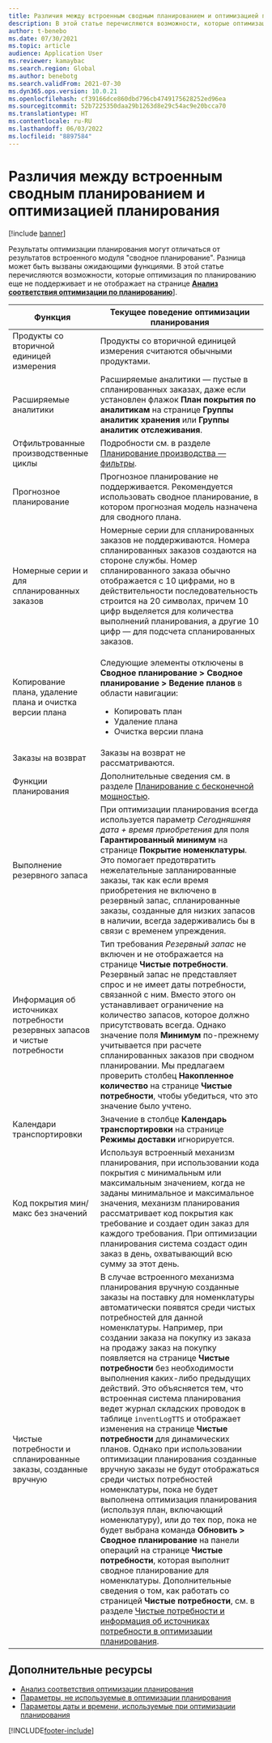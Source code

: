 ```yaml
---
title: Различия между встроенным сводным планированием и оптимизацией планирования
description: В этой статье перечисляются возможности, которые оптимизация по планированию еще не поддерживает и не отображает на странице анализа соответствия оптимизации по планированию.
author: t-benebo
ms.date: 07/30/2021
ms.topic: article
audience: Application User
ms.reviewer: kamaybac
ms.search.region: Global
ms.author: benebotg
ms.search.validFrom: 2021-07-30
ms.dyn365.ops.version: 10.0.21
ms.openlocfilehash: cf39166dce860dbd796cb4749175628252ed96ea
ms.sourcegitcommit: 52b7225350daa29b1263d8e29c54ac9e20bcca70
ms.translationtype: HT
ms.contentlocale: ru-RU
ms.lasthandoff: 06/03/2022
ms.locfileid: "8897584"
---
```

# <a name="differences-between-built-in-master-planning-and-planning-optimization"></a>Различия между встроенным сводным планированием и оптимизацией планирования

[!include [banner](../../includes/banner.md)]

Результаты оптимизации планирования могут отличаться от результатов встроенного модуля "сводное планирование". Разница может быть вызваны ожидающими функциями. В этой статье перечисляются возможности, которые оптимизация по планированию еще не поддерживает и не отображает на странице **[Анализ соответствия оптимизации по планированию](planning-optimization-fit-analysis.md)**].

| Функция | Текущее поведение оптимизации планирования |
|---|---|
| Продукты со вторичной единицей измерения | Продукты со вторичной единицей измерения считаются обычными продуктами.|
| Расширяемые аналитики | Расширяемые аналитики — пустые в спланированных заказах, даже если установлен флажок **План покрытия по аналитикам** на странице **Группы аналитик хранения** или **Группы аналитик отслеживания**. |
| Отфильтрованные производственные циклы | Подробности см. в разделе [Планирование производства — фильтры](production-planning.md#filters). |
| Прогнозное планирование | Прогнозное планирование не поддерживается. Рекомендуется использовать сводное планирование, в котором прогнозная модель назначена для сводного плана. |
| Номерные серии и для спланированных заказов | Номерные серии для спланированных заказов не поддерживаются. Номера спланированных заказов создаются на стороне службы. Номер спланированного заказа обычно отображается с 10 цифрами, но в действительности последовательность строится на 20 символах, причем 10 цифр выделяется для количества выполнений планирования, а другие 10 цифр — для подсчета спланированных заказов. |
| Копирование плана, удаление плана и очистка версии плана | <p>Следующие элементы отключены в **Сводное планирование \> Сводное планирование \> Ведение планов** в области навигации:</p><ul><li>Копировать план</li><li>Удаление плана</li><li>Очистка версии плана</li></ul> |
| Заказы на возврат | Заказы на возврат не рассматриваются. |
| Функции планирования | Дополнительные сведения см. в разделе [Планирование с бесконечной мощностью](infinite-capacity-planning.md#limitations). |
| Выполнение резервного запаса | При оптимизации планирования всегда используется параметр *Сегодняшняя дата + время приобретения* для поля **Гарантированный минимум** на странице **Покрытие номенклатуры**. Это помогает предотвратить нежелательные запланированные заказы, так как если время приобретения не включено в резервный запас, спланированные заказы, созданные для низких запасов в наличии, всегда задерживались бы в связи с временем упреждения. |
| Информация об источниках потребности резервных запасов и чистые потребности | Тип требования *Резервный запас* не включен и не отображается на странице **Чистые потребности**. Резервный запас не представляет спрос и не имеет даты потребности, связанной с ним. Вместо этого он устанавливает ограничение на количество запасов, которое должно присутствовать всегда. Однако значение поля **Минимум** по-прежнему учитывается при расчете спланированных заказов при сводном планировании. Мы предлагаем проверить столбец **Накопленное количество** на странице **Чистые потребности**, чтобы убедиться, что это значение было учтено. |
| Календари транспортировки | Значение в столбце **Календарь транспортировки** на странице **Режимы доставки** игнорируется. |
| Код покрытия мин/макс без значений| Используя встроенный механизм планирования, при использовании кода покрытия с минимальным или максимальным значением, когда не заданы минимальное и максимальное значения, механизм планирования рассматривает код покрытия как требование и создает один заказ для каждого требования. При оптимизации планирования система создаст один заказ в день, охватывающий всю сумму за этот день.  |
| Чистые потребности и спланированные заказы, созданные вручную | В случае встроенного механизма планирования вручную созданные заказы на поставку для номенклатуры автоматически появятся среди чистых потребностей для данной номенклатуры. Например, при создании заказа на покупку из заказа на продажу заказ на покупку появляется на странице **Чистые потребности** без необходимости выполнения каких-либо предыдущих действий. Это объясняется тем, что встроенная система планирования ведет журнал складских проводок в таблице `inventLogTTS` и отображает изменения на странице **Чистые потребности** для динамических планов. Однако при использовании оптимизации планирования созданные вручную заказы не будут отображаться среди чистых потребностей номенклатуры, пока не будет выполнена оптимизация планирования (используя план, включающий номенклатуру), или до тех пор, пока не будет выбрана команда **Обновить \> Сводное планирование** на панели операций на странице **Чистые потребности**, которая выполнит сводное планирование для номенклатуры. Дополнительные сведения о том, как работать со страницей **Чистые потребности**, см. в разделе [Чистые потребности и информация об источниках потребности в оптимизации планирования](net-requirements.md). |

## <a name="additional-resources"></a>Дополнительные ресурсы

- [Анализ соответствия оптимизации планирования](planning-optimization-fit-analysis.md)
- [Параметры, не используемые в оптимизации планирования](not-used-parameters.md)
- [Параметры даты и времени, используемые при оптимизации планирования](date-time-used.md)

[!INCLUDE[footer-include](../../../includes/footer-banner.md)]
